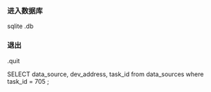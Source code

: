 ### 进入数据库
sqlite .db
### 退出
.quit

SELECT data_source, dev_address, task_id from data_sources where task_id = 705 ;